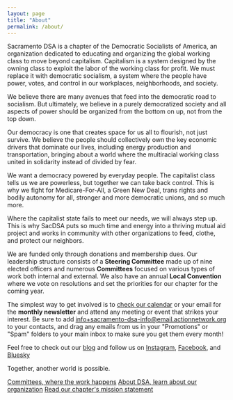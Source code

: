 ```yaml
---
layout: page
title: "About"
permalink: /about/
---
```

Sacramento DSA is a chapter of the Democratic Socialists of America, an organization dedicated to educating and organizing the global working class to move beyond capitalism. Capitalism is a system designed by the owning class to exploit the labor of the working class for profit. We must replace it with democratic socialism, a system where the people have power, votes, and control in our workplaces, neighborhoods, and society.

We believe there are many avenues that feed into the democratic road to socialism. But ultimately, we believe in a purely democratized society and all aspects of power should be organized from the bottom on up, not from the top down.

Our democracy is one that creates space for us all to flourish, not just survive. We believe the people should collectively own the key economic drivers that dominate our lives, including energy production and transportation, bringing about a world where the multiracial working class united in solidarity instead of divided by fear. 

We want a democracy powered by everyday people. The capitalist class tells us we are powerless, but together we can take back control.  This is why we fight for Medicare-For-All, a Green New Deal, trans rights and bodily autonomy for all, stronger and more democratic unions, and so much more.

Where the capitalist state fails to meet our needs, we will always step up. This is why SacDSA puts so much time and energy into a thriving mutual aid project and works in community with other organizations to feed, clothe, and protect our neighbors.

We are funded only through donations and membership dues. Our leadership structure consists of a **Steering Committee** made up of nine elected officers and numerous **Committees** focused on various types of work both internal and external. We also have an annual **Local Convention** where we vote on resolutions and set the priorities for our chapter for the coming year.

The simplest way to get involved is to [check our calendar](https://calendar.google.com/calendar/embed?src=dsasacramento%40gmail.com&ctz=America%2FLos_Angeles) or your email for the **monthly newsletter** and attend any meeting or event that strikes your interest. Be sure to add [info+sacramento-dsa-info@email.actionnetwork.org](mailto:info+sacramento-dsa-info@email.actionnetwork.org) to your contacts, and drag any emails from us in your "Promotions" or "Spam" folders to your main inbox to make sure you get them every month!

Feel free to check out our [blog](https://sacdsa.org/blog) and follow us on [Instagram](https://www.instagram.com/sac_dsa/), [Facebook](https://www.facebook.com/DSA.Sacramento/), and [Bluesky](https://bsky.app/profile/sacdsa.bsky.social)

Together, another world is possible.

<a class="btn btn-primary" href="/about/committees"> Committees, where the work happens</a>
<a class="btn btn-primary" href="/about/dsa"> About DSA, learn about our organization</a>
<a class="btn btn-primary" href="/resources/mission-statement"> Read our chapter's mission statement</a>
